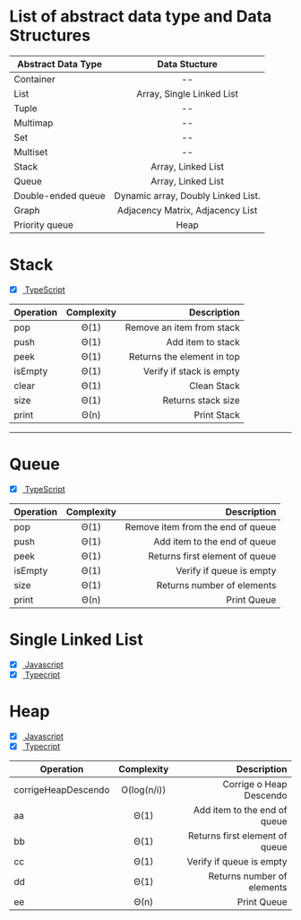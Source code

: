 # List of abstract data type and Data Structures

| Abstract Data Type |           Data Stucture            |
| ------------------ | :--------------------------------: |
| Container          |                 --                 |
| List               |     Array, Single Linked List      |
| Tuple              |                 --                 |
| Multimap           |                 --                 |
| Set                |                 --                 |
| Multiset           |                 --                 |
| Stack              |         Array, Linked List         |
| Queue              |         Array, Linked List         |
| Double-ended queue | Dynamic array, Doubly Linked List. |
| Graph              |  Adjacency Matrix, Adjacency List  |
| Priority queue     |                Heap                |

# Stack

-   [x] [ TypeScript](https://github.com/HenriqueMartinsBotelho/algoritmos/blob/master/Stack/TS/stack.ts)

| Operation | Complexity |                Description |
| --------- | :--------: | -------------------------: |
| pop       |    Θ(1)    |  Remove an item from stack |
| push      |    Θ(1)    |          Add item to stack |
| peek      |    Θ(1)    | Returns the element in top |
| isEmpty   |    Θ(1)    |   Verify if stack is empty |
| clear     |    Θ(1)    |                Clean Stack |
| size      |    Θ(1)    |         Returns stack size |
| print     |    Θ(n)    |                Print Stack |

---

# Queue

-   [x] [ TypeScript](https://github.com/HenriqueMartinsBotelho/algoritmos/blob/master/Queue/TS/queue.ts)

| Operation | Complexity |                       Description |
| --------- | :--------: | --------------------------------: |
| pop       |    Θ(1)    | Remove item from the end of queue |
| push      |    Θ(1)    |      Add item to the end of queue |
| peek      |    Θ(1)    |    Returns first element of queue |
| isEmpty   |    Θ(1)    |          Verify if queue is empty |
| size      |    Θ(1)    |        Returns number of elements |
| print     |    Θ(n)    |                       Print Queue |

# Single Linked List

-   [x] [ Javascript](http://github.com/)
-   [x] [ Typecript](http://github.com/)

# Heap

-   [x] [ Javascript](http://github.com/)
-   [x] [ Typecript](http://github.com/)

| Operation           | Complexity  |                    Description |
| ------------------- | :---------: | -----------------------------: |
| corrigeHeapDescendo | O(log(n/i)) |        Corrige o Heap Descendo |
| aa                  |    Θ(1)     |   Add item to the end of queue |
| bb                  |    Θ(1)     | Returns first element of queue |
| cc                  |    Θ(1)     |       Verify if queue is empty |
| dd                  |    Θ(1)     |     Returns number of elements |
| ee                  |    Θ(n)     |                    Print Queue |
